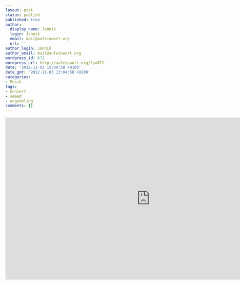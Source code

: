 ```yaml
---
layout: post
status: publish
published: true
author:
  display_name: Jannik
  login: Jannik
  email: mail@aufeinwort.org
  url: ''
author_login: Jannik
author_email: mail@aufeinwort.org
wordpress_id: 671
wordpress_url: http://aufeinwort.org/?p=671
date: '2012-11-03 15:04:58 +0100'
date_gmt: '2012-11-03 13:04:58 +0100'
categories:
- Musik
tags:
- konzert
- seeed
- augenbling
comments: []
---
```

<p><iframe src="http:&#47;&#47;www.youtube.com&#47;embed&#47;qttGJ3il62Y?rel=0" frameborder="0" width="900" height="504"><&#47;iframe></p>
<p>&nbsp;</p>
